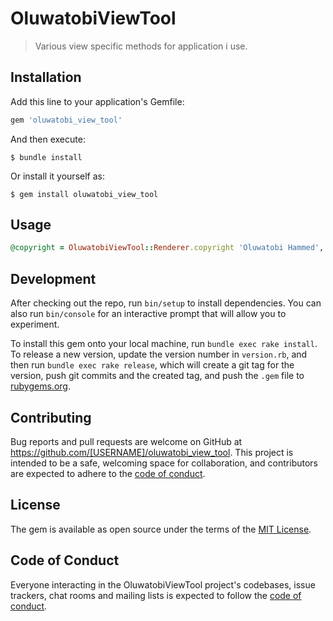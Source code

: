# OluwatobiViewTool

> Various view specific methods for application i use.

## Installation

Add this line to your application's Gemfile:

```ruby
gem 'oluwatobi_view_tool'
```

And then execute:

    $ bundle install

Or install it yourself as:

    $ gem install oluwatobi_view_tool

## Usage

```ruby
@copyright = OluwatobiViewTool::Renderer.copyright 'Oluwatobi Hammed', 'All rights reserved'
```

## Development

After checking out the repo, run `bin/setup` to install dependencies. You can also run `bin/console` for an interactive prompt that will allow you to experiment.

To install this gem onto your local machine, run `bundle exec rake install`. To release a new version, update the version number in `version.rb`, and then run `bundle exec rake release`, which will create a git tag for the version, push git commits and the created tag, and push the `.gem` file to [rubygems.org](https://rubygems.org).

## Contributing

Bug reports and pull requests are welcome on GitHub at https://github.com/[USERNAME]/oluwatobi_view_tool. This project is intended to be a safe, welcoming space for collaboration, and contributors are expected to adhere to the [code of conduct](https://github.com/[USERNAME]/oluwatobi_view_tool/blob/master/CODE_OF_CONDUCT.md).

## License

The gem is available as open source under the terms of the [MIT License](https://opensource.org/licenses/MIT).

## Code of Conduct

Everyone interacting in the OluwatobiViewTool project's codebases, issue trackers, chat rooms and mailing lists is expected to follow the [code of conduct](https://github.com/[USERNAME]/oluwatobi_view_tool/blob/master/CODE_OF_CONDUCT.md).
